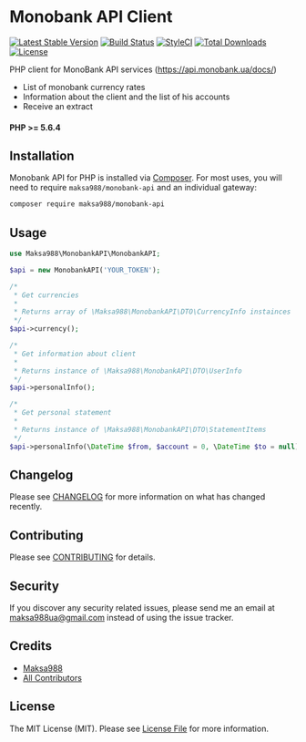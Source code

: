 # Monobank API Client

[![Latest Stable Version](https://poser.pugx.org/maksa988/monobank-api/v/stable)](https://packagist.org/packages/maksa988/monobank-api)
[![Build Status](https://travis-ci.org/maksa988/monobank-api.svg?branch=master)](https://travis-ci.org/maksa988/monobank-api)
[![StyleCI](https://github.styleci.io/repos/193751164/shield?branch=master)](https://github.styleci.io/repos/193751164)
[![Total Downloads](https://img.shields.io/packagist/dt/maksa988/monobank-api.svg?style=flat-square)](https://packagist.org/packages/maksa988/monobank-api)
[![License](https://poser.pugx.org/maksa988/monobank-api/license)](https://packagist.org/packages/maksa988/monobank-api)

PHP client for MonoBank API services (https://api.monobank.ua/docs/)

- List of monobank currency rates
- Information about the client and the list of his accounts
- Receive an extract

#### PHP >= 5.6.4

## Installation

Monobank API for PHP is installed via [Composer](https://getcomposer.org/).
For most uses, you will need to require `maksa988/monobank-api` and an individual gateway:

```bash
composer require maksa988/monobank-api
```

## Usage

```php
use Maksa988\MonobankAPI\MonobankAPI;

$api = new MonobankAPI('YOUR_TOKEN');

/*
 * Get currencies
 * 
 * Returns array of \Maksa988\MonobankAPI\DTO\CurrencyInfo instainces
 */
$api->currency();

/*
 * Get information about client
 * 
 * Returns instance of \Maksa988\MonobankAPI\DTO\UserInfo
 */
$api->personalInfo();

/*
 * Get personal statement
 * 
 * Returns instance of \Maksa988\MonobankAPI\DTO\StatementItems
 */
$api->personalInfo(\DateTime $from, $account = 0, \DateTime $to = null);
```

## Changelog

Please see [CHANGELOG](CHANGELOG.md) for more information on what has changed recently.

## Contributing

Please see [CONTRIBUTING](CONTRIBUTING.md) for details.

## Security

If you discover any security related issues, please send me an email at maksa988ua@gmail.com instead of using the issue tracker.

## Credits

- [Maksa988](https://github.com/maksa988)
- [All Contributors](../../contributors)

## License

The MIT License (MIT). Please see [License File](LICENSE.md) for more information.